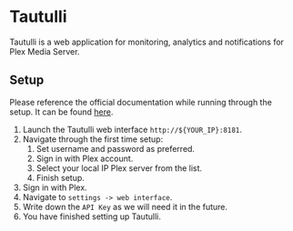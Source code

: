 # Tautulli

Tautulli is a web application for monitoring, analytics and notifications for Plex Media Server.

## Setup

Please reference the official documentation while running through the setup. It can be found [here](https://github.com/Tautulli/Tautulli/wiki).

1. Launch the Tautulli web interface `http://${YOUR_IP}:8181`.
2. Navigate through the first time setup:
   1. Set username and password as preferred.
   2. Sign in with Plex account.
   3. Select your local IP Plex server from the list.
   4. Finish setup.
3. Sign in with Plex.
4. Navigate to `settings -> web interface`.
5. Write down the `API Key` as we will need it in the future.
6. You have finished setting up Tautulli.
